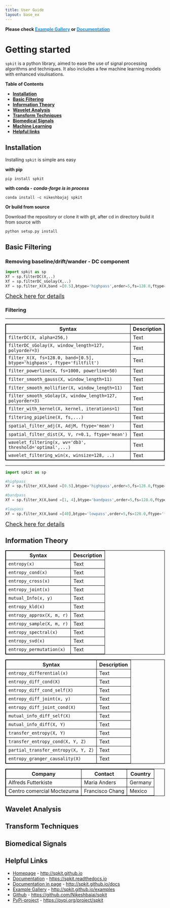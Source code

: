 ```yaml
---
title: User Guide
layout: base_ex
---
```

<style>
table {
    border-collapse: collapse;
}
table, th, td {
   border: 1px solid black;
}
blockquote {
    border-left: solid blue;
    padding-left: 10px;
}
</style>



<div id="index-grid-full" class="section group">
  <div class="index-paragraph docutils container"><p> <strong> Please check <a href="https://spkit.github.io/guide" target="_blank"><font color="DodgerBlue">Example Gallery</font></a> or <a href="https://spkit.readthedocs.io/en/latest/" target="_blank"><font color="DodgerBlue">Documentation</font></a></strong></p></div>
</div>


# Getting started

`spkit` is a python library, aimed to ease the use of signal processing algorithms and techniques. It also includes a few machine learning models with enhanced visulisations.


**Table of Contents**
* **[Installation](#1-install)**
* **[Basic Filtering](#2-filtering)**
* **[Information Theory](#3-informtion-theory)**
* **[Wavelet Analysis](#4-wavelet-analysis)**
* **[Transform Techniques](#5-transform-techniques)**
* **[Biomedical Signals](#6-biomedical)**
* **[Machine Learning](#7-machine-learning)**
* **[Helpful links](#8-links)**


<h2 class="no-bg" id="1-install">Installation</h2>

Installing `spkit` is simple ans easy

**with pip**

```console
pip install spkit
```

**with conda -** ***conda-forge is in process***

```console
conda install -c nikeshbajaj spkit
```


**Or build from source**

Download the repository or clone it with git, after cd in directory build it from source with 

```console
python setup.py install
```

<h2 class="no-bg" id="2-filtering">Basic Filtering</h2>

<h3 class="no-bg" id="">Removing baseline/drift/wander - DC component</h3>


```python
import spkit as sp
Xf = sp.filterDC(X,..)
Xf = sp.filterDC_sGolay(X,..)
Xf = sp.filter_X(X,band =[0.5],btype='highpass',order=5,fs=128.0,ftype='filtfilt')
```

<font size="4"><a href="https://spkit.github.io/docs/docs/filtering.html" target="_blank"> Check here for details</a></font>


<h3 class="no-bg" id="">Filtering</h3>

<hr>

  | Syntax | Description |
  | --- | ----------- |
  | ```filterDC(X, alpha=256,)``` 		| Text |
  | ```filterDC_sGolay(X, window_length=127, polyorder=3)``` 		| Text |
  | ```filter_X(X, fs=128.0, band=[0.5], btype='highpass', ftype='filtfilt')``` 		| Text |
  | ```filter_powerline(X, fs=1000, powerline=50)``` 		| Text |
  | ```filter_smooth_gauss(X, window_length=11)``` 		| Text |
  | ```filter_smooth_mollifier(X, window_length=11)``` 		| Text |
  | ```filter_smooth_sGolay(X, window_length=127, polyorder=3)``` 		| Text |
  | ```filter_with_kernel(X, kernel, iterations=1)``` 		| Text |
  | ```filtering_pipeline(X, fs,...)``` 		| Text |
  | ```spatial_filter_adj(X, AdjM, ftype='mean')``` 		| Text |
  | ```spatial_filter_dist(X, V, r=0.1, ftype='mean')``` 		| Text |
  | ```wavelet_filtering(x, wv='db3', threshold='optimal',...)``` 		| Text |
  | ```wavelet_filtering_win(x, winsize=128, ..)``` 		| Text |

<hr>


```python
import spkit as sp

#highpass
Xf = sp.filter_X(X,band =[0.5],btype='highpass',order=5,fs=128.0,ftype='filtfilt')

#bandpass
Xf = sp.filter_X(X,band =[1, 4],btype='bandpass',order=5,fs=128.0,ftype='filtfilt')

#lowpass
Xf = sp.filter_X(X,band =[40],btype='lowpass',order=5,fs=128.0,ftype='filtfilt')
```

<font size="4"><a href="https://spkit.github.io/docs/docs/filtering.html" target="_blank"> Check here for details</a></font>


<h2 class="no-bg" id="3-informtion-theory">Information Theory</h2>



| Syntax | Description |
| --- | ----------- |
|```entropy(x)```		              | Text |
|```entropy_cond(x)```		| Text |
|```entropy_cross(x)```		| Text |
|```entropy_joint(x)```		| Text |
|```mutual_Info(x, y)```	| Text |
|```entropy_kld(x)```		  | Text |
|```entropy_approx(X, m, r)```		| Text |
|```entropy_sample(X, m, r)```	| Text |
|```entropy_spectral(x)```		  | Text |
|```entropy_svd(x)```		        | Text |
|```entropy_permutation(x)```		| Text |



| Syntax | Description |
| --- | ----------- |
| ```entropy_differential(x)```	| Text |
| ```entropy_diff_cond(X)```		  | Text |
| ```entropy_diff_cond_self(X)```| Text |
| ```entropy_diff_joint(x, y)```	| Text |
| ```entropy_diff_joint_cond(X)```| Text |
| ```mutual_info_diff_self(X)```| Text |
| ```mutual_info_diff(X, Y)```| Text |
| ```transfer_entropy(X, Y)```| Text |
| ```transfer_entropy_cond(X, Y, Z)```| Text |
| ```partial_transfer_entropy(X, Y, Z)```| Text |
| ```entropy_granger_causality(X)```| Text |




<table>
  <tr>
    <th>Company</th>
    <th>Contact</th>
    <th>Country</th>
  </tr>
  <tr>
    <td>Alfreds Futterkiste</td>
    <td>Maria Anders</td>
    <td>Germany</td>
  </tr>
  <tr>
    <td>Centro comercial Moctezuma</td>
    <td>Francisco Chang</td>
    <td>Mexico</td>
  </tr>
</table>



<h2 class="no-bg" id="4-wavelet-analysis">Wavelet Analysis</h2>
<h2 class="no-bg" id="5-transform-techniques">Transform Techniques</h2>
<h2 class="no-bg" id="6-biomedical">Biomedical Signals</h2>
<h2 class="no-bg" id="8-links">Helpful Links</h2>

* [Homepage](http://spkit.github.io) - http://spkit.github.io
* [Documentation](https://spkit.readthedocs.io) - https://spkit.readthedocs.io
* [Documentation in page](http://spkit.github.io/docs) - http://spkit.github.io/docs
* [Example Gallery](http://spkit.github.io/examples) - http://spkit.github.io/examples
* [Github](https://github.com/Nikeshbajaj/spkit) - https://github.com/Nikeshbajaj/spkit
* [PyPi-project](https://pypi.org/project/spkit) - https://pypi.org/project/spkit



<!--
In this section, we explain how to get started with the dataset and modeling. For ease all the necessary element and codes are put into one python library called - ***phyaat***. Here we explain the functionalities that Phyaat library has with possible tuning the process of preprocessing and feature extractions. To start with a quick exmaple to preditive modeling check the [**Predictive Modeling**  ](/modeling) tab.

<font size="4"> For quick start with predictive modeling, check <a href="/modeling/index.html" target="_blank"> <span style="font-weight:bold"> EXAMPLE CODE</span></a></font>
-->
